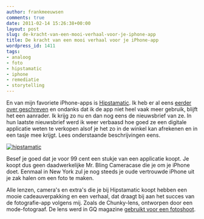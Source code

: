 ```yaml
---
author: frankmeeuwsen
comments: true
date: 2011-02-14 15:26:38+00:00
layout: post
slug: de-kracht-van-een-mooi-verhaal-voor-je-iphone-app
title: De kracht van een mooi verhaal voor je iPhone-app
wordpress_id: 1411
tags:
- analoog
- foto
- hipstamatic
- iphone
- remediatie
- storytelling
---
```


En van mijn favoriete iPhone-apps is [Hipstamatic](http://hipstamart.com/hipstamart). Ik heb er al eens [eerder over geschreven](/hipstamatic/) en ondanks dat ik de app niet heel vaak meer gebruik, blijft het een aanrader. Ik krijg zo nu en dan nog eens de nieuwsbrief van ze. In hun laatste nieuwsbrief werd ik weer verbaasd hoe goed ze een digitale applicatie weten te verkopen alsof je het zo in de winkel kan afrekenen en in een tasje mee krijgt. Lees onderstaande beschrijvingen eens.

 

[![hipstamatic](../images/uploadimages/hipstamatic_thumb.png)](../images/uploadimages/hipstamatic.png)

 

Besef je goed dat je voor 99 cent een stukje van een applicatie koopt. Je koopt dus geen daadwerkelijke Mr. Bling Cameracase die je om je iPhone doet. Eenmaal in New York zul je nog steeds je oude vertrouwde iPhone uit je zak halen om een foto te maken. 

 

Alle lenzen, camera's en extra's die je bij Hipstamatic koopt hebben een mooie cadeauverpakking en een verhaal, dat draagt bij aan het succes van de fotografie-app volgens mij. Zoals de Chunky-lens, ontworpen door een mode-fotograaf. De lens werd in GQ magazine [gebruikt voor een fotoshoot](http://www.designtaxi.com/news/34012/Hipstamatic-Unveils-New-Lens-Debuts-in-GQ-Magazine/).
